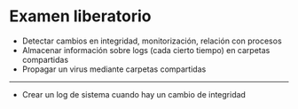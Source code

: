 # Examen liberatorio

- Detectar cambios en integridad, monitorización, relación con procesos
- Almacenar información sobre logs (cada cierto tiempo) en carpetas compartidas
- Propagar un virus mediante carpetas compartidas

-------------

- Crear un log de sistema cuando hay un cambio de integridad
